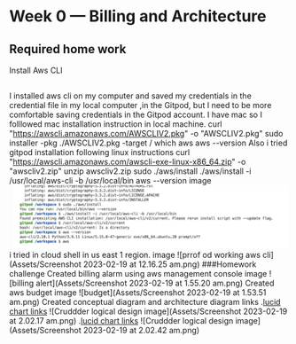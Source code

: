 # Week 0 — Billing and Architecture

## Required home work
Install Aws CLI
##
I installed aws cli on my computer and saved my credentials in the credential file in my local computer ,in the Gitpod, but
I need to be more comfortable saving credentials in the Gitpod account.
I have mac so I folllowed mac installation instruction in local machine.
curl "https://awscli.amazonaws.com/AWSCLIV2.pkg" -o "AWSCLIV2.pkg"
sudo installer -pkg ./AWSCLIV2.pkg -target /
which aws
aws --version
Also i tried gitpod installation following linux instructions
curl "https://awscli.amazonaws.com/awscli-exe-linux-x86_64.zip" -o "awscliv2.zip"
unzip awscliv2.zip
sudo ./aws/install
./aws/install -i /usr/local/aws-cli -b /usr/local/bin
aws --version
image
![installing aws cli in in gitpod](Assets/Screenshot%202023-02-19%20at%201.20.55%20am.png)
i tried in cloud shell in us east 1 region.
image
![prrof od working aws cli](Assets/Screenshot 2023-02-19 at 12.16.25 am.png)
###Homework challenge
Created billing alarm using aws management console
image
![billing alert](Assets/Screenshot 2023-02-19 at 1.55.20 am.png)
Created aws budget 
image
![budget](Assets/Screenshot 2023-02-19 at 1.53.51 am.png)
Created conceptual diagram and architecture diagram
links
.[lucid chart links](https://lucid.app/lucidchart/d4254219-90b1-418d-afea-35f369691d31/edit?page=0_0&invitationId=inv_2c548062-16d8-4d37-92da-80220680dfba#)
![Cruddder logical design image](Assets/Screenshot 2023-02-19 at 2.02.17 am.png)
.[lucid chart links](https://lucid.app/lucidchart/d4254219-90b1-418d-afea-35f369691d31/edit?viewport_loc=-11%2C-11%2C1711%2C1005%2CPfkyiKpiuSIE&invitationId=inv_2c548062-16d8-4d37-92da-80220680dfba)
![Cruddder logical design image](Assets/Screenshot 2023-02-19 at 2.02.42 am.png)
